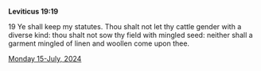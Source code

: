 **Leviticus 19:19**

19 Ye shall keep my statutes. Thou shalt not let thy cattle gender with a diverse kind: thou shalt not sow thy field with mingled seed: neither shall a garment mingled of linen and woollen come upon thee.

[Monday 15-July, 2024](https://getbible.net/kjv/Leviticus/19/19)
